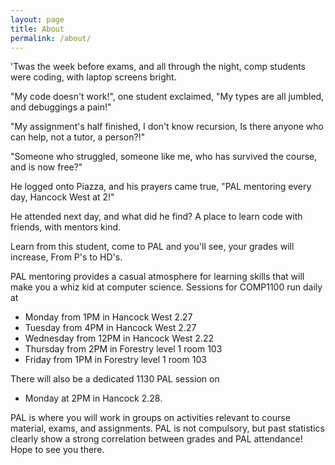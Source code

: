 ```yaml
---
layout: page
title: About
permalink: /about/
---
```

>
'Twas the week before exams,
and all through the night,
comp students were coding,
with laptop screens bright.
>
"My code doesn't work!",
one student exclaimed,
"My types are all jumbled,
and debuggings a pain!"
>
"My assignment's half finished,
I don't know recursion,
Is there anyone who can help,
not a tutor, a person?!"
>
"Someone who struggled,
 someone like me,
who has survived the course,
and is now free?"
>
He logged onto Piazza,
and his prayers came true,
"PAL mentoring every day,
Hancock West at 2!"
>
He attended next day,
and what did he find?
A place to learn code with friends,
with mentors kind.

Learn from this student,
come to PAL and you'll see,
your grades will increase,
From P's to HD's.


PAL mentoring provides a casual atmosphere for learning skills that will make you a whiz kid at computer science. Sessions for COMP1100 run daily at 

* Monday from 1PM in Hancock West 2.27
* Tuesday from 4PM in Hancock West 2.27
* Wednesday from 12PM in Hancock West 2.22
* Thursday from 2PM in Forestry level 1 room 103
* Friday from 1PM in Forestry level 1 room 103

There will also be a dedicated 1130 PAL session on 
* Monday at 2PM in Hancock 2.28.

PAL is where you will work in groups on activities relevant to course material, exams, and assignments.  PAL is not compulsory, but past statistics clearly show a strong correlation between grades and PAL attendance!
Hope to see you there.
